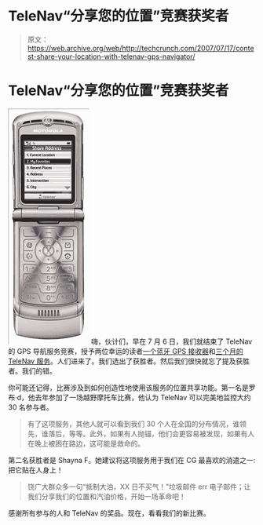 # TeleNav“分享您的位置”竞赛获奖者

> 原文：<https://web.archive.org/web/http://techcrunch.com/2007/07/17/contest-share-your-location-with-telenav-gps-navigator/>

# TeleNav“分享您的位置”竞赛获奖者

![telenav1.jpg](img/87148c06462adbf30f8676cfdb8ff92b.png)
嗨，伙计们，早在 7 月 6 日，我们就结束了 TeleNav 的 GPS 导航服务竞赛，授予两位幸运的读者[一个蓝牙 GPS 接收器](https://web.archive.org/web/20130628164836/http://www.telenav.com/products/tn/btgps/)和[三个月的 TeleNav 服务](https://web.archive.org/web/20130628164836/http://www.telenav.com/products/tn/)。人们进来了。我们选出了获胜者。然后我们很快就忘了提及获胜者。我们的错。

你可能还记得，比赛涉及到如何创造性地使用该服务的位置共享功能。第一名是罗布·d，他去年参加了一场越野摩托车比赛，他认为 TeleNav 可以完美地监控大约 30 名参与者。

> 有了这项服务，其他人就可以看到我们 30 个人在全国的分布情况，谁领先，谁落后，等等。此外，如果有人抛锚，他们会更容易被发现，如果有人在晚上被困在路边，这可能是救命的。

第二名获胜者是 Shayna F。她建议将这项服务用于我们在 CG 最喜欢的消遣之一:把它贴在人身上！

> 饶广大群众多一句“抵制大油，XX 日不买气！”垃圾邮件 err 电子邮件；让我们分享我们的位置和汽油价格，开始一场革命吧！

感谢所有参与的人和 TeleNav 的奖品。现在，看看我们的新比赛。